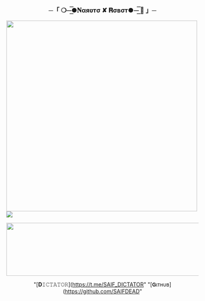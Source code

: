 
<h3 align="center">
    ─「 ❍⏤͟͞●𝐍αяʋтσ ✘ 𝐑σвσт●⏤͟͞ 🫧 」─
</h3>

<p3 align="center">
  <img src="https://graph.org/file/0bc8bb883ede5374da2ec.jpg "width="500">
</h3>


<img src="https://readme-typing-svg.herokuapp.com?color=00FF00&width=420&lines=💘+𝐀+𝐏𝙾𝚆𝙴𝚁𝙵𝚄𝙻𝙻+𝚃𝙴𝙻𝙴𝙶𝚁𝙰𝙼+𝙽𝙰𝚁𝚄𝚃𝙾+𝚁𝙾𝙱𝙾𝚃+𝚆𝙸𝚃𝙷+𝙽𝙸𝙽𝙴𝚃𝙸𝙰𝙻+𝙿𝙾𝚆𝙴𝚁+♨️">















<p align="center"><a href="https://dashboard.heroku.com/new?template=https://github.com/SAIFDEAD/NARUTO-ROBOT"> <img src="https://img.shields.io/badge/Deploy%20On%20Heroku-green?style=for-the-badge&logo=heroku" width="520" height="138.45"/></a></p>










"[𝐃𝙸𝙲𝚃𝙰𝚃𝙾𝚁](https://t.me/SAIF_DICTATOR"
"[𝗚ιтнυв](https://github.com/SAIFDEAD"
